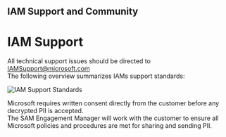 ## IAM Support and Community

# IAM     Support

All technical support issues should be directed to IAMSupport@microsoft.com  
The following overview summarizes IAMs support standards:

![IAM Support Standards](media/IAM_support_standards.jpg)

Microsoft requires written consent directly from the customer before any decrypted PII is accepted.  
The SAM Engagement Manager will work with the customer to ensure all Microsoft policies and procedures are met for sharing and sending PII.